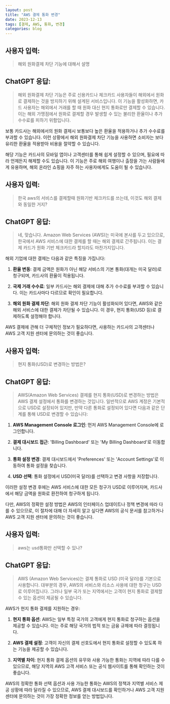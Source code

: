 ```yaml
---
layout: post
title: "AWS 결제 통화 변경"
date: 2023-12-13
tags: [결제, AWS, 통화, 변경]
categories: blog
---
```


## 사용자 입력:
> 해외 원화결제 차단 기능에 대해서 설명

## ChatGPT 응답:
> 해외 원화결제 차단 기능은 주로 신용카드나 체크카드 사용자들이 해외에서 원화로 결제하는 것을 방지하기 위해 설계된 서비스입니다. 이 기능을 활성화하면, 카드 사용자는 해외에서 거래를 할 때 원화 대신 현지 통화로만 결제할 수 있습니다. 이는 해외 가맹점에서 원화로 결제할 경우 발생할 수 있는 불리한 환율이나 추가 수수료를 피하기 위함입니다.

보통 카드사는 해외에서의 원화 결제시 보통보다 높은 환율을 적용하거나 추가 수수료를 부과할 수 있습니다. 이런 상황에서 해외 원화결제 차단 기능을 사용하면 소비자는 보다 유리한 환율을 적용받아 비용을 절약할 수 있습니다.

해당 기능은 카드사의 모바일 앱이나 고객센터를 통해 쉽게 설정할 수 있으며, 필요에 따라 언제든지 해제할 수도 있습니다. 이 기능은 주로 해외 여행이나 출장을 가는 사람들에게 유용하며, 해외 온라인 쇼핑을 자주 하는 사용자에게도 도움이 될 수 있습니다.

## 사용자 입력:
> 한국 aws의 서비스를 결제할때 원화기반 체크카드를 쓰는데, 이것도 해외 결제와 동일한 거지?

## ChatGPT 응답:
> 네, 맞습니다. Amazon Web Services (AWS)는 미국에 본사를 두고 있으므로, 한국에서 AWS 서비스에 대한 결제를 할 때는 해외 결제로 간주됩니다. 이는 결제 카드가 원화 기반 체크카드라 할지라도 마찬가지입니다.

해외 기업에 대한 결제는 다음과 같은 특징을 가집니다:

1. **환율 변동**: 결제 금액은 원화가 아닌 해당 서비스의 기본 통화(대개는 미국 달러)로 청구되며, 카드사의 환율이 적용됩니다.

2. **국제 거래 수수료**: 일부 카드사는 해외 결제에 대해 추가 수수료를 부과할 수 있습니다. 이는 카드사마다 다르므로 확인이 필요합니다.

3. **해외 원화 결제 차단**: 해외 원화 결제 차단 기능이 활성화되어 있다면, AWS와 같은 해외 서비스에 대한 결제가 차단될 수 있습니다. 이 경우, 현지 통화(USD 등)로 결제하도록 설정해야 합니다.

AWS 결제에 관해 더 구체적인 정보가 필요하다면, 사용하는 카드사의 고객센터나 AWS 고객 지원 센터에 문의하는 것이 좋습니다.

## 사용자 입력:
> 현지 통화(USD)로 변경하는 방법은?

## ChatGPT 응답:
> AWS(Amazon Web Services) 결제를 현지 통화(USD)로 변경하는 방법은 AWS 결제 설정에서 통화를 변경하는 것입니다. 일반적으로 AWS 계정은 기본적으로 USD로 설정되어 있지만, 만약 다른 통화로 설정되어 있다면 다음과 같은 단계를 통해 USD로 변경할 수 있습니다:

1. **AWS Management Console 로그인**: 먼저 AWS Management Console에 로그인합니다.

2. **결제 대시보드 접근**: 'Billing Dashboard' 또는 'My Billing Dashboard'로 이동합니다.

3. **통화 설정 변경**: 결제 대시보드에서 'Preferences' 또는 'Account Settings'로 이동하여 통화 설정을 찾습니다.

4. **USD 선택**: 통화 설정에서 USD(미국 달러)를 선택하고 변경 사항을 저장합니다.

이러한 설정 변경 후에는 AWS 서비스에 대한 모든 청구가 USD로 이루어지며, 카드사에서 해당 금액을 원화로 환전하여 청구하게 됩니다.

다만, AWS의 정확한 설정 방법은 AWS의 인터페이스 업데이트나 정책 변경에 따라 다를 수 있으므로, 이 절차에 대해 더 자세히 알고 싶다면 AWS의 공식 문서를 참고하거나 AWS 고객 지원 센터에 문의하는 것이 좋습니다.

## 사용자 입력:
> aws는 usd통화만 선택할 수 있나?

## ChatGPT 응답:
> AWS (Amazon Web Services)는 결제 통화로 USD (미국 달러)를 기본으로 사용합니다. 대부분의 경우, AWS의 서비스와 리소스 사용에 대한 청구는 USD로 이루어집니다. 그러나 일부 국가 또는 지역에서는 고객이 현지 통화로 결제할 수 있는 옵션이 제공될 수 있습니다.

AWS가 현지 통화 결제를 지원하는 경우:

1. **현지 통화 옵션**: AWS는 일부 특정 국가의 고객에게 현지 통화로 청구하는 옵션을 제공할 수 있습니다. 이는 주로 해당 국가의 법적 또는 금융 규제에 따라 결정됩니다.

2. **AWS 결제 설정**: 고객이 자신의 결제 선호도에서 현지 통화로 설정할 수 있도록 하는 기능을 제공할 수 있습니다.

3. **지역별 차이**: 현지 통화 결제 옵션의 유무와 사용 가능한 통화는 지역에 따라 다를 수 있으므로, 해당 지역의 AWS 고객 서비스 또는 공식 웹사이트를 통해 확인하는 것이 좋습니다.

AWS의 정확한 통화 선택 옵션과 사용 가능한 통화는 AWS의 정책과 지역별 서비스 제공 상황에 따라 달라질 수 있으므로, AWS 결제 대시보드를 확인하거나 AWS 고객 지원 센터에 문의하는 것이 가장 정확한 정보를 얻는 방법입니다.

